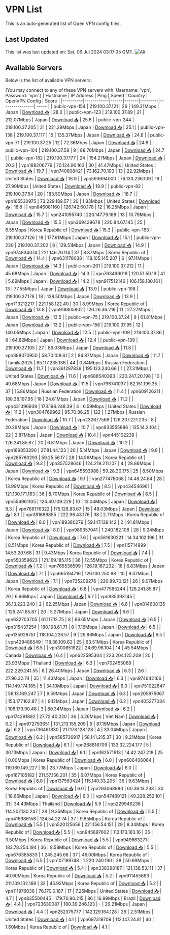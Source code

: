 # VPN List

This is an auto-generated list of Open VPN config files.

## Last Updated

This list was last updated on: Sat, 06 Jul 2024 03:17:05 GMT.
![Alt](https://repobeats.axiom.co/api/embed/186b98318ef1479477931607c1ad7d823f12451f.svg "Repobeats analytics image")

## Available Servers

Below is the list of available VPN servers:

(You may connect to any of these VPN servers with: Username: 'vpn', Password: 'vpn'.)
| Hostname | IP Address | Ping | Speed | Country | OpenVPN Config | Score |
|----------|------------|------|-------|---------|----------------| ----- |
| public-vpn-154 | 219.100.37.121 | 26 | 149.31Mbps | Japan | [Download 📥](./configs/server_0_JP.ovpn) | 28.0 |
| public-vpn-123 | 219.100.37.89 | 21 | 212.07Mbps | Japan | [Download 📥](./configs/server_1_JP.ovpn) | 25.6 |
| public-vpn-244 | 219.100.37.205 | 31 | 221.29Mbps | Japan | [Download 📥](./configs/server_2_JP.ovpn) | 25.1 |
| public-vpn-138 | 219.100.37.117 | 15 | 135.37Mbps | Japan | [Download 📥](./configs/server_3_JP.ovpn) | 24.8 |
| public-vpn-71 | 219.100.37.25 | 12 | 72.36Mbps | Japan | [Download 📥](./configs/server_4_JP.ovpn) | 24.8 |
| public-vpn-104 | 219.100.37.58 | 9 | 88.70Mbps | Japan | [Download 📥](./configs/server_5_JP.ovpn) | 24.7 |
| public-vpn-182 | 219.100.37.177 | 24 | 154.27Mbps | Japan | [Download 📥](./configs/server_6_JP.ovpn) | 20.3 |
| vpn188206779 | 70.124.90.163 | 30 | 41.47Mbps | United States | [Download 📥](./configs/server_7_US.ovpn) | 19.7 |
| vpn740608421 | 73.162.70.193 | 13 | 22.92Mbps | United States | [Download 📥](./configs/server_8_US.ovpn) | 18.9 |
| vpn593694000 | 76.133.236.109 | 19 | 27.90Mbps | United States | [Download 📥](./configs/server_9_US.ovpn) | 18.9 |
| public-vpn-82 | 219.100.37.54 | 20 | 183.50Mbps | Japan | [Download 📥](./configs/server_10_JP.ovpn) | 18.7 |
| vpn165530975 | 73.229.189.57 | 20 | 1.83Mbps | United States | [Download 📥](./configs/server_11_US.ovpn) | 16.8 |
| vpn846081160 | 126.142.60.178 | 12 | 16.25Mbps | Japan | [Download 📥](./configs/server_12_JP.ovpn) | 15.7 |
| vpn241095740 | 220.147.79.168 | 13 | 10.79Mbps | Japan | [Download 📥](./configs/server_13_JP.ovpn) | 15.5 |
| vpn369429678 | 220.84.67.145 | 25 | 6.55Mbps | Korea Republic of | [Download 📥](./configs/server_14_KR.ovpn) | 15.3 |
| public-vpn-163 | 219.100.37.126 | 18 | 177.61Mbps | Japan | [Download 📥](./configs/server_15_JP.ovpn) | 15.1 |
| public-vpn-230 | 219.100.37.202 | 8 | 129.51Mbps | Japan | [Download 📥](./configs/server_16_JP.ovpn) | 14.9 |
| vpn974834074 | 221.146.76.114 | 37 | 8.87Mbps | Korea Republic of | [Download 📥](./configs/server_17_KR.ovpn) | 14.4 |
| vpn631178038 | 118.105.145.207 | 6 | 97.11Mbps | Japan | [Download 📥](./configs/server_18_JP.ovpn) | 14.3 |
| public-vpn-201 | 219.100.37.212 | 11 | 45.68Mbps | Japan | [Download 📥](./configs/server_19_JP.ovpn) | 14.3 |
| vpn763496019 | 120.51.50.19 | 41 | 5.69Mbps | Japan | [Download 📥](./configs/server_20_JP.ovpn) | 14.2 |
| vpn917512146 | 106.158.180.161 | 13 | 77.55Mbps | Japan | [Download 📥](./configs/server_21_JP.ovpn) | 13.9 |
| public-vpn-198 | 219.100.37.178 | 18 | 128.50Mbps | Japan | [Download 📥](./configs/server_22_JP.ovpn) | 13.9 |
| vpn713212217 | 221.158.122.40 | 30 | 8.99Mbps | Korea Republic of | [Download 📥](./configs/server_23_KR.ovpn) | 13.8 |
| vpn918805802 | 126.26.36.219 | 11 | 27.27Mbps | Japan | [Download 📥](./configs/server_24_JP.ovpn) | 13.5 |
| public-vpn-75 | 219.100.37.24 | 9 | 61.81Mbps | Japan | [Download 📥](./configs/server_25_JP.ovpn) | 13.2 |
| public-vpn-156 | 219.100.37.95 | 12 | 140.05Mbps | Japan | [Download 📥](./configs/server_26_JP.ovpn) | 12.5 |
| public-vpn-109 | 219.100.37.86 | 8 | 64.82Mbps | Japan | [Download 📥](./configs/server_27_JP.ovpn) | 12.4 |
| public-vpn-139 | 219.100.37.105 | 27 | 89.03Mbps | Japan | [Download 📥](./configs/server_28_JP.ovpn) | 11.8 |
| vpn388070950 | 58.70.108.61 | 2 | 84.87Mbps | Japan | [Download 📥](./configs/server_29_JP.ovpn) | 11.7 |
| familia2025 | 85.117.235.136 | 44 | 0.84Mbps | Russian Federation | [Download 📥](./configs/server_30_RU.ovpn) | 11.7 |
| vpn361297839 | 195.123.240.66 | 1 | 27.31Mbps | United States | [Download 📥](./configs/server_31_US.ovpn) | 11.6 |
| vpn688540393 | 220.247.20.198 | 10 | 40.68Mbps | Japan | [Download 📥](./configs/server_32_JP.ovpn) | 11.5 |
| vpn796741037 | 82.151.199.35 | 37 | 15.86Mbps | Russian Federation | [Download 📥](./configs/server_33_RU.ovpn) | 11.4 |
| vpn609126211 | 180.38.197.95 | 18 | 24.61Mbps | Japan | [Download 📥](./configs/server_34_JP.ovpn) | 11.2 |
| vpn431396938 | 173.198.248.39 | 4 | 6.59Mbps | United States | [Download 📥](./configs/server_35_US.ovpn) | 11.2 |
| vpn304769962 | 95.70.86.25 | 122 | 1.27Mbps | Russian Federation | [Download 📥](./configs/server_36_RU.ovpn) | 10.7 |
| vpn232677568 | 126.207.221.235 | 8 | 20.29Mbps | Japan | [Download 📥](./configs/server_37_JP.ovpn) | 10.7 |
| vpn933555886 | 125.14.2.104 | 22 | 3.87Mbps | Japan | [Download 📥](./configs/server_38_JP.ovpn) | 10.4 |
| vpn445102239 | 126.241.85.87 | 20 | 6.81Mbps | Japan | [Download 📥](./configs/server_39_JP.ovpn) | 10.2 |
| vpn169853290 | 27.81.44.123 | 20 | 5.14Mbps | Japan | [Download 📥](./configs/server_40_JP.ovpn) | 9.6 |
| vpn285760293 | 59.25.56.17 | 28 | 14.56Mbps | Korea Republic of | [Download 📥](./configs/server_41_KR.ovpn) | 9.3 |
| vpn357528646 | 124.219.211.107 | 4 | 28.86Mbps | Japan | [Download 📥](./configs/server_42_JP.ovpn) | 9.3 |
| vpn645593988 | 59.28.30.175 | 25 | 8.50Mbps | Korea Republic of | [Download 📥](./configs/server_43_KR.ovpn) | 9.1 |
| vpn277478068 | 14.48.24.84 | 28 | 13.99Mbps | Korea Republic of | [Download 📥](./configs/server_44_KR.ovpn) | 8.5 |
| vpn434546961 | 121.130.171.163 | 36 | 8.70Mbps | Korea Republic of | [Download 📥](./configs/server_45_KR.ovpn) | 8.5 |
| vpn554961105 | 124.40.109.229 | 10 | 13.04Mbps | Japan | [Download 📥](./configs/server_46_JP.ovpn) | 8.3 |
| vpn768176322 | 175.128.83.67 | 15 | 48.03Mbps | Japan | [Download 📥](./configs/server_47_JP.ovpn) | 8.1 |
| vpn181688855 | 222.96.43.176 | 38 | 2.71Mbps | Korea Republic of | [Download 📥](./configs/server_48_KR.ovpn) | 8.0 |
| vpn189380279 | 59.147.139.142 | 2 | 91.81Mbps | Japan | [Download 📥](./configs/server_49_JP.ovpn) | 8.0 |
| vpn989357041 | 1.240.182.106 | 28 | 9.24Mbps | Korea Republic of | [Download 📥](./configs/server_50_KR.ovpn) | 7.6 |
| vpn581630221 | 14.34.102.196 | 31 | 8.51Mbps | Korea Republic of | [Download 📥](./configs/server_51_KR.ovpn) | 7.5 |
| vpn115714899 | 14.53.207.68 | 31 | 9.43Mbps | Korea Republic of | [Download 📥](./configs/server_52_KR.ovpn) | 7.4 |
| vpn550359623 | 121.169.185.115 | 36 | 12.55Mbps | Korea Republic of | [Download 📥](./configs/server_53_KR.ovpn) | 7.2 |
| vpn765536599 | 126.19.187.232 | 16 | 6.83Mbps | Japan | [Download 📥](./configs/server_54_JP.ovpn) | 7.1 |
| vpn665194716 | 126.100.250.98 | 10 | 9.07Mbps | Japan | [Download 📥](./configs/server_55_JP.ovpn) | 7.1 |
| vpn735209276 | 220.89.70.121 | 26 | 9.07Mbps | Korea Republic of | [Download 📥](./configs/server_56_KR.ovpn) | 6.8 |
| vpn477585244 | 126.241.85.87 | 20 | 6.66Mbps | Japan | [Download 📥](./configs/server_57_JP.ovpn) | 6.7 |
| vpn835393145 | 36.13.223.240 | 2 | 62.25Mbps | Japan | [Download 📥](./configs/server_58_JP.ovpn) | 6.6 |
| vpn814608135 | 126.241.85.87 | 20 | 5.27Mbps | Japan | [Download 📥](./configs/server_59_JP.ovpn) | 6.6 |
| vpn632703705 | 61.117.12.75 | 8 | 66.65Mbps | Japan | [Download 📥](./configs/server_60_JP.ovpn) | 6.5 |
| vpn315437254 | 180.198.61.71 | 8 | 7.16Mbps | Japan | [Download 📥](./configs/server_61_JP.ovpn) | 6.5 |
| vpn135928751 | 118.104.226.57 | 9 | 29.86Mbps | Japan | [Download 📥](./configs/server_62_JP.ovpn) | 6.5 |
| vpn429488549 | 118.38.109.62 | 25 | 63.51Mbps | Korea Republic of | [Download 📥](./configs/server_63_KR.ovpn) | 6.5 |
| vpn300651922 | 24.69.96.104 | 14 | 45.54Mbps | Canada | [Download 📥](./configs/server_64_CA.ovpn) | 6.4 |
| vpn622595304 | 223.204.125.209 | 20 | 23.93Mbps | Thailand | [Download 📥](./configs/server_65_TH.ovpn) | 6.3 |
| vpn702455069 | 222.229.241.55 | 8 | 26.40Mbps | Japan | [Download 📥](./configs/server_66_JP.ovpn) | 6.3 |
| 2i6 | 27.96.32.74 | 35 | 11.43Mbps | Japan | [Download 📥](./configs/server_67_JP.ovpn) | 6.3 |
| vpn974642166 | 114.149.174.185 | 5 | 34.10Mbps | Japan | [Download 📥](./configs/server_68_JP.ovpn) | 6.3 |
| vpn751022647 | 58.13.169.247 | 7 | 9.59Mbps | Japan | [Download 📥](./configs/server_69_JP.ovpn) | 6.3 |
| vpn205875067 | 153.177.162.87 | 4 | 9.12Mbps | Japan | [Download 📥](./configs/server_70_JP.ovpn) | 6.2 |
| vpn405277034 | 106.179.90.48 | 3 | 80.34Mbps | Japan | [Download 📥](./configs/server_71_JP.ovpn) | 6.2 |
| vpn174291892 | 27.72.40.220 | 36 | 4.26Mbps | Viet Nam | [Download 📥](./configs/server_72_VN.ovpn) | 6.2 |
| vpn972793651 | 131.213.155.209 | 9 | 87.19Mbps | Japan | [Download 📥](./configs/server_73_JP.ovpn) | 6.2 |
| vpn736461830 | 217.178.128.128 | 4 | 33.04Mbps | Japan | [Download 📥](./configs/server_74_JP.ovpn) | 6.2 |
| vpn585736917 | 58.141.215.37 | 30 | 9.21Mbps | Korea Republic of | [Download 📥](./configs/server_75_KR.ovpn) | 6.1 |
| vpn268816709 | 133.32.224.177 | 5 | 30.13Mbps | Japan | [Download 📥](./configs/server_76_JP.ovpn) | 6.1 |
| vpn182571613 | 14.42.247.218 | 25 | 0.00Mbps | Korea Republic of | [Download 📥](./configs/server_77_KR.ovpn) | 6.0 |
| vpn606406064 | 119.169.149.227 | 18 | 23.77Mbps | Japan | [Download 📥](./configs/server_78_JP.ovpn) | 6.0 |
| vpn167105182 | 211.57.156.201 | 35 | 6.07Mbps | Korea Republic of | [Download 📥](./configs/server_79_KR.ovpn) | 6.0 |
| vpn137593424 | 115.140.33.205 | 36 | 9.63Mbps | Korea Republic of | [Download 📥](./configs/server_80_KR.ovpn) | 6.0 |
| vpn293068980 | 60.36.13.238 | 30 | 18.66Mbps | Japan | [Download 📥](./configs/server_81_JP.ovpn) | 6.0 |
| vpn547489121 | 49.228.252.101 | 31 | 34.43Mbps | Thailand | [Download 📥](./configs/server_82_TH.ovpn) | 5.9 |
| vpn229946236 | 114.207.130.247 | 28 | 9.35Mbps | Korea Republic of | [Download 📥](./configs/server_83_KR.ovpn) | 5.5 |
| vpn416986158 | 124.54.22.74 | 37 | 9.65Mbps | Korea Republic of | [Download 📥](./configs/server_84_KR.ovpn) | 5.5 |
| vpn520125656 | 221.156.54.151 | 29 | 8.34Mbps | Korea Republic of | [Download 📥](./configs/server_85_KR.ovpn) | 5.5 |
| vpn945897602 | 112.173.183.16 | 35 | 3.50Mbps | Korea Republic of | [Download 📥](./configs/server_86_KR.ovpn) | 5.5 |
| vpn949663271 | 183.78.254.194 | 36 | 8.58Mbps | Korea Republic of | [Download 📥](./configs/server_87_KR.ovpn) | 5.5 |
| vpn676385833 | 1.245.245.68 | 37 | 46.00Mbps | Korea Republic of | [Download 📥](./configs/server_88_KR.ovpn) | 5.5 |
| vpn107189748 | 1.220.240.190 | 38 | 50.69Mbps | Korea Republic of | [Download 📥](./configs/server_89_KR.ovpn) | 5.4 |
| vpn338398187 | 121.138.53.111 | 37 | 40.90Mbps | Korea Republic of | [Download 📥](./configs/server_90_KR.ovpn) | 5.2 |
| vpn911455693 | 211.109.132.169 | 32 | 45.92Mbps | Korea Republic of | [Download 📥](./configs/server_91_KR.ovpn) | 5.2 |
| vpn111976036 | 76.170.0.187 | 17 | 7.25Mbps | United States | [Download 📥](./configs/server_92_US.ovpn) | 4.7 |
| vpn835500445 | 179.70.90.215 | 86 | 16.99Mbps | Brazil | [Download 📥](./configs/server_93_BR.ovpn) | 4.4 |
| vpn723630087 | 180.39.246.123 | - | 29.21Mbps | Japan | [Download 📥](./configs/server_94_JP.ovpn) | 4.4 |
| vpn252375777 | 142.129.164.128 | 26 | 2.51Mbps | United States | [Download 📥](./configs/server_95_US.ovpn) | 4.1 |
| vpn697319709 | 112.147.24.81 | 40 | 1.60Mbps | Korea Republic of | [Download 📥](./configs/server_96_KR.ovpn) | 4.1 |

